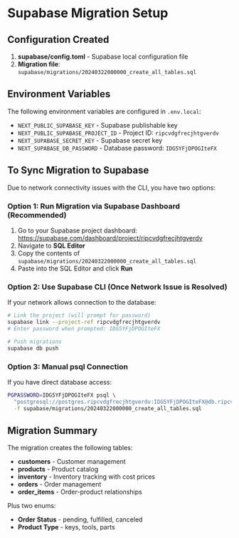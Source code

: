 # Supabase Migration Setup

## Configuration Created

1. **supabase/config.toml** - Supabase local configuration file
2. **Migration file**: `supabase/migrations/20240322000000_create_all_tables.sql`

## Environment Variables

The following environment variables are configured in `.env.local`:

- `NEXT_PUBLIC_SUPABASE_KEY` - Supabase publishable key
- `NEXT_PUBLIC_SUPABASE_PROJECT_ID` - Project ID: `ripcvdgfrecjhtgverdv`
- `NEXT_SUPABASE_SECRET_KEY` - Supabase secret key
- `NEXT_SUPABASE_DB_PASSWORD` - Database password: `IDG5YFjDPOGIteFX`

## To Sync Migration to Supabase

Due to network connectivity issues with the CLI, you have two options:

### Option 1: Run Migration via Supabase Dashboard (Recommended)

1. Go to your Supabase project dashboard: https://supabase.com/dashboard/project/ripcvdgfrecjhtgverdv
2. Navigate to **SQL Editor**
3. Copy the contents of `supabase/migrations/20240322000000_create_all_tables.sql`
4. Paste into the SQL Editor and click **Run**

### Option 2: Use Supabase CLI (Once Network Issue is Resolved)

If your network allows connection to the database:

```bash
# Link the project (will prompt for password)
supabase link --project-ref ripcvdgfrecjhtgverdv
# Enter password when prompted: IDG5YFjDPOGIteFX

# Push migrations
supabase db push
```

### Option 3: Manual psql Connection

If you have direct database access:

```bash
PGPASSWORD=IDG5YFjDPOGIteFX psql \
  "postgresql://postgres.ripcvdgfrecjhtgverdv:IDG5YFjDPOGIteFX@db.ripcvdgfrecjhtgverdv.supabase.co:5432/postgres" \
  -f supabase/migrations/20240322000000_create_all_tables.sql
```

## Migration Summary

The migration creates the following tables:

- **customers** - Customer management
- **products** - Product catalog
- **inventory** - Inventory tracking with cost prices
- **orders** - Order management
- **order_items** - Order-product relationships

Plus two enums:

- **Order Status** - pending, fulfilled, canceled
- **Product Type** - keys, tools, parts
